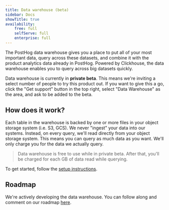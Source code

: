```yaml
---
title: Data warehouse (beta)
sidebar: Docs
showTitle: true
availability:
    free: full
    selfServe: full
    enterprise: full
---
```


The PostHog data warehouse gives you a place to put all of your most important data, query across these datasets, and combine it with the product analytics data already in PostHog. Powered by Clickhouse, the data warehouse enables you to query across big datasets quickly. 

Data warehouse is currently in **private beta**. This means we're inviting a select number of people to try this product out. If you want to give this a go, click the "Get support" button in the top right, select "Data Warehouse" as the area, and ask to be added to the beta.

## How does it work?

Each table in the warehouse is backed by one or more files in your object storage system (i.e. S3, GCS). We never "ingest" your data into our systems. Instead, on every query, we'll read directly from your object storage system. This means you can query as much data as you want. We'll only charge you for the data we actually query.

> Data warehouse is free to use while in private beta. After that, you'll be charged for each GB of data read while querying.

To get started, follow the [setup instructions](/docs/data-warehouse/setup).

## Roadmap

We're actively developing the data warehouse. You can follow along and comment on our roadmap [here](https://github.com/orgs/PostHog/projects/84/views/6).
